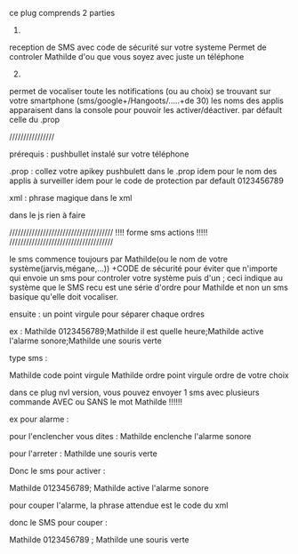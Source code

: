 ce plug comprends 2 parties

1)
reception de SMS avec code de sécurité sur votre systeme
Permet de controler Mathilde d'ou que vous soyez avec juste un téléphone

2)
permet de vocaliser toute les notifications (ou au choix) se trouvant sur votre smartphone (sms/google+/Hangoots/.....+de 30)
les noms des applis apparaisent dans la console pour pouvoir les activer/déactiver.
par défault celle du .prop

////////////////

prérequis : pushbullet instalé sur votre téléphone

.prop : 
collez votre apikey pushbulett dans le .prop
idem pour le nom des applis à surveiller
idem pour le code de protection par default 0123456789

xml :
phrase magique dans le xml

dans le js
rien à faire

/////////////////////////////////////
!!!! forme sms actions !!!!!
/////////////////////////////////////

le sms commence toujours par Mathilde(ou le nom de votre système(jarvis,mégane,...)) +CODE de sécurité pour éviter que n'importe qui envoie un sms pour controler votre système puis d'un ;
ceci indique au système que le SMS recu est une série d'ordre pour Mathilde et non un sms basique qu'elle doit vocaliser.

ensuite :
un point virgule pour séparer chaque ordres

ex : Mathilde 0123456789;Mathilde il est quelle heure;Mathilde active l'alarme sonore;Mathilde une souris verte

type sms : 

Mathilde code point virgule Mathilde ordre point virgule ordre de votre choix

dans ce plug nvl version, vous pouvez envoyer 1 sms avec plusieurs commande 
AVEC ou SANS le mot Mathilde !!!!!!

ex pour alarme : 

pour l'enclencher vous dites : Mathilde enclenche l'alarme sonore

pour l'arreter  : Mathilde une souris verte


Donc le sms pour activer :

Mathilde 0123456789; Mathilde active l'alarme sonore

pour couper l'alarme, la phrase attendue est le code du xml

donc le SMS pour couper :

Mathilde 0123456789 ; Mathilde une souris verte


